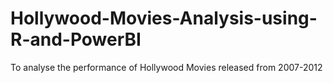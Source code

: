 # Hollywood-Movies-Analysis-using-R-and-PowerBI
To analyse the performance of Hollywood Movies released from 2007-2012
